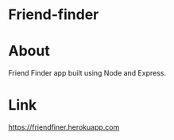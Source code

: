 # Friend-finder <br>

# About <br>
Friend Finder app built using Node and Express. <br>

# Link 
https://friendfiner.herokuapp.com
